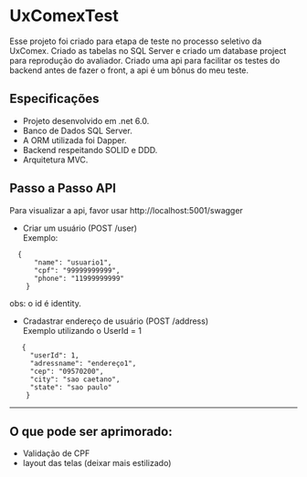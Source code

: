 # UxComexTest
Esse projeto foi criado para etapa de teste no processo seletivo da UxComex.
Criado as tabelas no SQL Server e criado um database project para  reprodução do avaliador.
Criado uma api para facilitar os testes do backend antes de fazer o front, a api é um bônus do meu teste. 


## Especificações

- Projeto desenvolvido em .net 6.0.
- Banco de Dados SQL Server.
- A ORM utilizada foi Dapper.
- Backend respeitando SOLID e DDD.
- Arquitetura MVC.

## Passo a Passo API

Para visualizar a api, favor usar http://localhost:5001/swagger

* Criar um usuário (POST /user)
<br> Exemplo:
```	
  {
	  "name": "usuario1",
	  "cpf": "99999999999",
	  "phone": "11999999999"
	}
  ```
  obs: o id é identity.


* Cradastrar endereço de usuário (POST /address)
<br> Exemplo utilizando o UserId = 1
```
   {
 	 "userId": 1,
  	 "adressname": "endereço1",
  	 "cep": "09570200",
	 "city": "sao caetano",
	 "state": "sao paulo"
	}
  ```

------------------------------------------

## O que pode ser aprimorado:
- Validação de CPF
- layout das telas (deixar mais estilizado)
